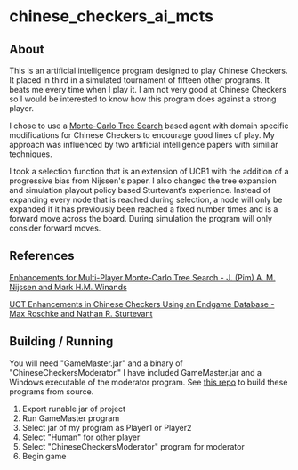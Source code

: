 # chinese_checkers_ai_mcts

## About

This is an artificial intelligence program designed to play Chinese Checkers. It placed in third in a simulated tournament of fifteen other programs. It beats me every time when I play it. I am not very good at Chinese Checkers so I would be interested to know how this program does against a strong player.

I chose to use a [Monte-Carlo Tree Search](http://mcts.ai/about/index.html) based agent with domain specific modifications for Chinese Checkers to encourage good lines of play. My approach was influenced by two artificial intelligence papers with similiar techniques. 

I took a selection function that is an extension of UCB1  with the addition of a progressive bias from Nijssen's paper. I also changed the tree expansion and simulation playout policy based Sturtevant’s experience. Instead of expanding every node that is reached during selection, a node will only be expanded if it has previously been reached a fixed number times and is a forward move across the board. During simulation the program will only consider forward moves.

## References

[Enhancements for Multi-Player Monte-Carlo Tree Search - J. (Pim) A. M. Nijssen and Mark H.M. Winands](http://bnaic2010.uni.lu/Papers/Category%20B/Nijssen.pdf)

[UCT Enhancements in Chinese Checkers Using an Endgame Database - Max Roschke and Nathan R. Sturtevant](http://www.cs.du.edu/~sturtevant/papers/UCT-endgame.pdf)

## Building / Running

You will need "GameMaster.jar" and a binary of "ChineseCheckersModerator." I have included GameMaster.jar and a Windows executable of the moderator program. See [this repo](https://github.com/wtmitchell/tradgames) to build these programs from source.

1. Export runable jar of project
2. Run GameMaster program
3. Select jar of my program as Player1 or Player2
4. Select "Human" for other player
5. Select "ChineseCheckersModerator" program for moderator
6. Begin game
